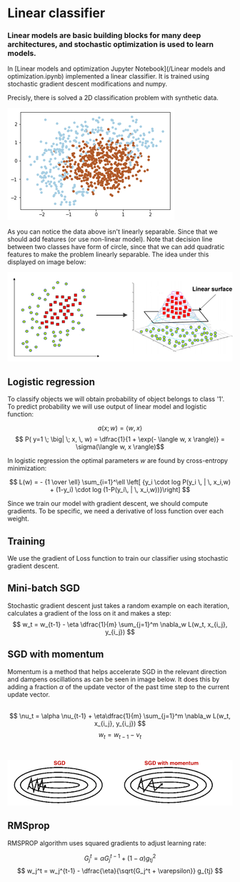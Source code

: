 # Linear classifier

### Linear models are basic building blocks for many deep architectures, and stochastic optimization is used to learn models.

In [Linear models and optimization Jupyter Notebook](/Linear models and optimization.ipynb) implemented a linear classifier. It is trained using stochastic gradient descent modifications and numpy.

Precisly, there is solved a 2D classification problem with synthetic data.

![Alt](syntheticData.png "Data")

As you can notice the data above isn't linearly separable. Since that we should add features (or use non-linear model). Note that decision line between two classes have form of circle, since that we can add quadratic features to make the problem linearly separable. The idea under this displayed on image below:

![Alt](dataSeparation.png "Non-Separability")

## Logistic regression

To classify objects we will obtain probability of object belongs to class '1'. To predict probability we will use output of linear model and logistic function:

$$ a(x; w) = \langle w, x \rangle $$
$$ P( y=1 \; \big| \; x, \, w) = \dfrac{1}{1 + \exp(- \langle w, x \rangle)} = \sigma(\langle w, x \rangle)$$

In logistic regression the optimal parameters $w$ are found by cross-entropy minimization:

$$ L(w) =  - {1 \over \ell} \sum_{i=1}^\ell \left[ {y_i \cdot log P(y_i \, | \, x_i,w) + (1-y_i) \cdot log (1-P(y_i\, | \, x_i,w))}\right] $$

Since we train our model with gradient descent, we should compute gradients.
To be specific, we need a derivative of loss function over each weight.

## Training
We use the gradient of Loss function to train our classifier using stochastic gradient descent.

## Mini-batch SGD

Stochastic gradient descent just takes a random example on each iteration, calculates a gradient of the loss on it and makes a step:
$$ w_t = w_{t-1} - \eta \dfrac{1}{m} \sum_{j=1}^m \nabla_w L(w_t, x_{i_j}, y_{i_j}) $$

## SGD with momentum

Momentum is a method that helps accelerate SGD in the relevant direction and dampens oscillations as can be seen in image below. It does this by adding a fraction $\alpha$ of the update vector of the past time step to the current update vector.
<br>
<br>

$$ \nu_t = \alpha \nu_{t-1} + \eta\dfrac{1}{m} \sum_{j=1}^m \nabla_w L(w_t, x_{i_j}, y_{i_j}) $$
$$ w_t = w_{t-1} - \nu_t$$

<br>

![](sgd.png)

## RMSprop

RMSPROP algorithm uses squared gradients to adjust learning rate:

$$ G_j^t = \alpha G_j^{t-1} + (1 - \alpha) g_{tj}^2 $$
$$ w_j^t = w_j^{t-1} - \dfrac{\eta}{\sqrt{G_j^t + \varepsilon}} g_{tj} $$

